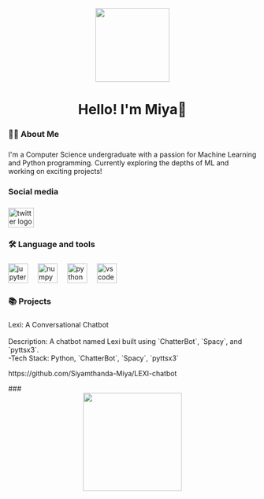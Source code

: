 <div align="center">
  <img height="150" src="https://i.pinimg.com/564x/28/2b/12/282b12825e85ec9a1e2738e2745554e9.jpg"  />
</div>

###

<h1 align="center">Hello! I'm Miya👋</h1>

###

<h3 align="left">👩‍💻  About Me</h3>

###

<p align="left">I'm a Computer Science undergraduate with a passion for Machine Learning and Python programming. Currently exploring the depths of ML and working on exciting projects!</p>

###

<h3 align="left">Social media</h3>

###

<div align="left">

  <a href="https://x.com/MiyaSiyamthanda" target="_blank">
    <img src="https://raw.githubusercontent.com/maurodesouza/profile-readme-generator/master/src/assets/icons/social/twitter/default.svg" width="52" height="40" alt="twitter logo"  />
  </a>
</div>

###

<h3 align="left">🛠 Language and tools</h3>

###

<div align="left">
  <img src="https://cdn.jsdelivr.net/gh/devicons/devicon/icons/jupyter/jupyter-original.svg" height="40" alt="jupyter logo"  />
  <img width="12" />
  <img src="https://cdn.jsdelivr.net/gh/devicons/devicon/icons/numpy/numpy-original.svg" height="40" alt="numpy logo"  />
  <img width="12" />
  <img src="https://cdn.jsdelivr.net/gh/devicons/devicon/icons/python/python-original.svg" height="40" alt="python logo"  />
  <img width="12" />
  <img src="https://cdn.jsdelivr.net/gh/devicons/devicon/icons/vscode/vscode-original.svg" height="40" alt="vscode logo"  />
</div>

###

<h3 align="left">📚 Projects</h3>

###

<p align="left">Lexi: A Conversational Chatbot<br><br>Description: A chatbot named Lexi built using `ChatterBot`, `Spacy`, and `pyttsx3`.<br>-Tech Stack: Python, `ChatterBot`, `Spacy`, `pyttsx3`</p>

<p>https://github.com/Siyamthanda-Miya/LEXI-chatbot</p>
###

<div align="center">
  <img height="200" src="https://gifdb.com/images/high/good-morning-anime-cute-girl-waving-gw79bbwj5xrxvnk6.webp"  />
</div>

###
